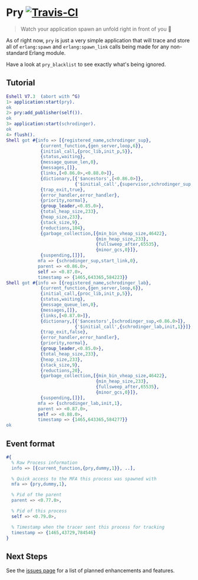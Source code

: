 # Pry [![Travis-CI](https://api.travis-ci.org/ostera/pry.svg)](https://travis-ci.org/ostera/pry)
> Watch your application spawn an unfold right in front of you 🔭

As of right now, `pry` is just a very simple application that will trace and store all of
`erlang:spawn` and `erlang:spawn_link` calls being made for any non-standard Erlang module.

Have a look at `pry_blacklist` to see exactly what's being ignored.

## Tutorial

```erlang
Eshell V7.3  (abort with ^G)
1> application:start(pry).
ok
2> pry:add_publisher(self()).
ok
3> application:start(schrodinger).
ok
4> flush().
Shell got #{info => [{registered_name,schrodinger_sup},
             {current_function,{gen_server,loop,6}},
             {initial_call,{proc_lib,init_p,5}},
             {status,waiting},
             {message_queue_len,0},
             {messages,[]},
             {links,[<0.86.0>,<0.88.0>]},
             {dictionary,[{'$ancestors',[<0.86.0>]},
                          {'$initial_call',{supervisor,schrodinger_sup,1}}]},
             {trap_exit,true},
             {error_handler,error_handler},
             {priority,normal},
             {group_leader,<0.85.0>},
             {total_heap_size,233},
             {heap_size,233},
             {stack_size,9},
             {reductions,104},
             {garbage_collection,[{min_bin_vheap_size,46422},
                                  {min_heap_size,233},
                                  {fullsweep_after,65535},
                                  {minor_gcs,0}]},
             {suspending,[]}],
            mfa => {schrodinger_sup,start_link,0},
            parent => <0.86.0>,
            self => <0.87.0>,
            timestamp => {1465,643365,584223}}
Shell got #{info => [{registered_name,schrodinger_lab},
             {current_function,{gen_server,loop,6}},
             {initial_call,{proc_lib,init_p,5}},
             {status,waiting},
             {message_queue_len,0},
             {messages,[]},
             {links,[<0.87.0>]},
             {dictionary,[{'$ancestors',[schrodinger_sup,<0.86.0>]},
                          {'$initial_call',{schrodinger_lab,init,1}}]},
             {trap_exit,false},
             {error_handler,error_handler},
             {priority,normal},
             {group_leader,<0.85.0>},
             {total_heap_size,233},
             {heap_size,233},
             {stack_size,9},
             {reductions,20},
             {garbage_collection,[{min_bin_vheap_size,46422},
                                  {min_heap_size,233},
                                  {fullsweep_after,65535},
                                  {minor_gcs,0}]},
             {suspending,[]}],
            mfa => {schrodinger_lab,init,1},
            parent => <0.87.0>,
            self => <0.88.0>,
            timestamp => {1465,643365,584277}}
ok
```

## Event format


```erlang
#{
  % Raw Process information
  info => [{current_function,{pry,dummy,1}}, ..],

  % Quick access to the MFA this process was spawned with
  mfa => {pry,dummy,1},

  % Pid of the parent
  parent => <0.77.0>,

  % Pid of this process
  self => <0.79.0>,

  % Timestamp when the tracer sent this process for tracking
  timestamp => {1465,43729,784546}
}
```

## Next Steps

See the [issues page](https://github.com/ostera/pry/issues?q=is%3Aopen+is%3Aissue+label%3Aenhancement) for a list of planned enhancements and features.
